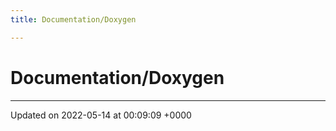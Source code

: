 ```yaml
---
title: Documentation/Doxygen

---
```


# Documentation/Doxygen








-------------------------------

Updated on 2022-05-14 at 00:09:09 +0000
